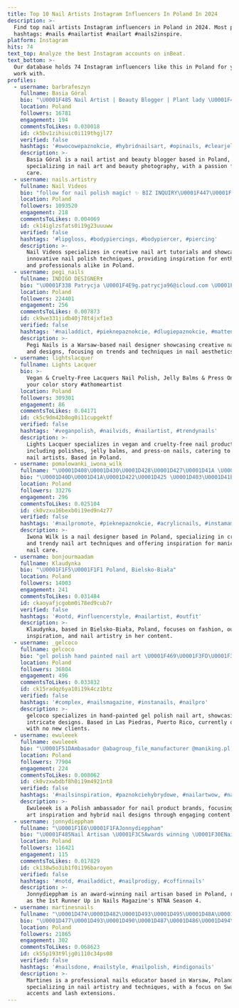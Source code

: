 ```yaml
---
title: Top 10 Nail Artists Instagram Influencers In Poland In 2024
description: >-
  Find top nail artists Instagram influencers in Poland in 2024. Most popular
  hashtags: #nails #nailartist #nailart #nails2inspire.
platform: Instagram
hits: 74
text_top: Analyze the best Instagram accounts on inBeat.
text_bottom: >-
  Our database holds 74 Instagram influencers like this in Poland for you to
  work with.
profiles:
  - username: barbrafeszyn
    fullname: Basia Góral
    bio: "\U0001F485 Nail Artist | Beauty Blogger | Plant lady \U0001F465 #inspiredbybarbra \U0001F4F7 Tworzę zdjęcia dla firm ✉️ barbrafeszyn@gmail.com \U0001F3AC YouTube barbrafeszyn Blog ⤵️"
    location: Poland
    followers: 16781
    engagement: 194
    commentsToLikes: 0.030018
    id: ck5bv1zihiuic0i119thgjl77
    verified: false
    hashtags: '#owocowepaznokcie, #hybridnailsart, #opinails, #clearjellystamping'
    description: >-
      Basia Góral is a nail artist and beauty blogger based in Poland,
      specializing in nail art and beauty photography, with a passion for plant
      care.
  - username: nails.artistry
    fullname: Nail Videos
    bio: "follow for nail polish magic! ✨ BIZ INQUIRY\U0001F447\U0001F447\U0001F447 kik \U0001F4F2nails.artistry email \U0001F4E7 nailartbiz@keemail.me"
    location: Poland
    followers: 1093520
    engagement: 218
    commentsToLikes: 0.004069
    id: ck14iglzsfats0i19g23uuuww
    verified: false
    hashtags: '#lipgloss, #bodypiercings, #bodypiercer, #piercing'
    description: >-
      Nail Videos specializes in creative nail art tutorials and showcases
      innovative nail polish techniques, providing inspiration for enthusiasts
      and professionals alike in Poland.
  - username: pegi_nails
    fullname: INDIGO DESIGNER❣️
    bio: "\U0001F338 Patrycja \U0001F4E9g.patrycja96@icloud.com \U0001F4CD\U0001F3E0 Warsaw, Poland"
    location: Poland
    followers: 224401
    engagement: 256
    commentsToLikes: 0.007873
    id: ck9we331jidb40j78t4jxf1e3
    verified: false
    hashtags: '#nailaddict, #pieknepaznokcie, #dlugiepaznokcie, #mattenails'
    description: >-
      Pegi Nails is a Warsaw-based nail designer showcasing creative nail art
      and designs, focusing on trends and techniques in nail aesthetics.
  - username: lightslacquer
    fullname: Lights Lacquer
    bio: >-
      Vegan & Cruelty-Free Lacquers Nail Polish, Jelly Balms & Press Ons Create
      your color story #athomeartist
    location: Poland
    followers: 309301
    engagement: 86
    commentsToLikes: 0.04171
    id: ck5c9dm42b8og0i11cupgektf
    verified: false
    hashtags: '#veganpolish, #nailvids, #nailartist, #trendynails'
    description: >-
      Lights Lacquer specializes in vegan and cruelty-free nail products,
      including polishes, jelly balms, and press-on nails, catering to at-home
      nail artists. Based in Poland.
  - username: pomalowanki_iwona_wilk
    fullname: "\U0001D408\U0001D430\U0001D428\U0001D427\U0001D41A \U0001D416\U0001D422\U0001D425\U0001D424"
    bio: "\U0001D40D\U0001D41A\U0001D422\U0001D425 \U0001D403\U0001D41E\U0001D42C\U0001D422\U0001D420\U0001D427\U0001D41E\U0001D42B \U0001F380 \U0001D405\U0001D428\U0001D425\U0001D425\U0001D428\U0001D430\U0001F51D _ _ _ _ _ _ _ _ _ _ _ _ _ _ \U0001F48C \U0001D429\U0001D428\U0001D426\U0001D41A\U0001D425\U0001D428\U0001D430\U0001D41A\U0001D427\U0001D424\U0001D422\U0001D427\U0001D41A\U0001D422\U0001D425\U0001D42C@\U0001D420\U0001D426\U0001D41A\U0001D422\U0001D425.\U0001D41C\U0001D428\U0001D426"
    location: Poland
    followers: 33276
    engagement: 296
    commentsToLikes: 0.025104
    id: ck0vzxu16bexb0i19ed9n4z77
    verified: false
    hashtags: '#nailpromote, #pieknepaznokcie, #acrylicnails, #instamama'
    description: >-
      Iwona Wilk is a nail designer based in Poland, specializing in creative
      and trendy nail art techniques and offering inspiration for manicures and
      nail care.
  - username: bonjourmaadam
    fullname: Klaudynka
    bio: "\U0001F1F5\U0001F1F1 Poland, Bielsko-Biała"
    location: Poland
    followers: 14003
    engagement: 241
    commentsToLikes: 0.031484
    id: ckaoyafjcgobm0i78ed9cub7r
    verified: false
    hashtags: '#ootd, #influencerstyle, #nailartist, #outfit'
    description: >-
      Klaudynka, based in Bielsko-Biała, Poland, focuses on fashion, outfit
      inspiration, and nail artistry in her content.
  - username: _gelcoco
    fullname: gelcoco
    bio: "gel polish hand painted nail art \U0001F469\U0001F3FD‍\U0001F3A8 DM for info | currently all booked (No New Clients) \U0001F4CDLas Piedras, PR \U0001F1F5\U0001F1F7 | @dlizbeautylounge"
    location: Poland
    followers: 36804
    engagement: 496
    commentsToLikes: 0.033832
    id: ck15radqz6ya10i19k4cz1btz
    verified: false
    hashtags: '#complex, #nailsmagazine, #instanails, #nailpro'
    description: >-
      gelcoco specializes in hand-painted gel polish nail art, showcasing
      intricate designs. Based in Las Piedras, Puerto Rico, currently operating
      with no new clients.
  - username: ewuleeek
    fullname: ewuleeek
    bio: "\U0001F51DAmbasador @abagroup_file_manufacturer @maniking.pl \U0001F4E8DM/ewusia1036@wp.pl"
    location: Poland
    followers: 77904
    engagement: 224
    commentsToLikes: 0.008062
    id: ck0vzxwbdbf8h0i19m4921nt8
    verified: false
    hashtags: '#nailsinspiration, #paznokciehybrydowe, #nailartwow, #nails'
    description: >-
      Ewuleeek is a Polish ambassador for nail product brands, focusing on nail
      art inspiration and hybrid nail designs through engaging content.
  - username: jonnydieppham
    fullname: "\U0001F1E6\U0001F1FAJonnydieppham"
    bio: "\U0001F485Nail Artisan \U0001F3C5Awards winning \U0001F30ENails Magazine NTNA-S4/2017-1st Runner up \U0001F4E7Bussiness email: Jonnypham29@yahoo.com ✖️Not accepting new clients"
    location: Poland
    followers: 116421
    engagement: 115
    commentsToLikes: 0.017829
    id: ck138w5o3ib1f0i196baroyon
    verified: false
    hashtags: '#notd, #nailaddict, #nailprodigy, #coffinnails'
    description: >-
      Jonnydieppham is an award-winning nail artisan based in Poland, recognized
      as the 1st Runner Up in Nails Magazine's NTNA Season 4.
  - username: martinesnails
    fullname: "\U0001D474\U0001D482\U0001D493\U0001D495\U0001D48A\U0001D48F\U0001D486\U0001D494 \U0001F48EINDIGO \U0001D483\U0001D49A \U0001D474\U0001D482\U0001D493\U0001D495\U0001D49A\U0001D48F\U0001D482"
    bio: "\U0001D477\U0001D493\U0001D490\U0001D487\U0001D486\U0001D494\U0001D494\U0001D48A\U0001D490\U0001D48F\U0001D482\U0001D48D \U0001D475\U0001D482\U0001D48A\U0001D48D\U0001D494 \U0001D46C\U0001D485\U0001D496\U0001D484\U0001D482\U0001D495\U0001D490\U0001D493 \U0001F485\U0001F3FC \U0001F3C6\U0001F3C5 x16 \U0001F947\U0001F948\U0001F949 \U0001F90DIndigoNails&PoshLashes\U0001F48Eswarovski lover \U0001F1F5\U0001F1F1Warsaw\U0001F1EA\U0001F1FA \U0001D487\U0001D483↝Martines Nails Stylist \U0001D498\U0001D486\U0001D483↷"
    location: Poland
    followers: 21865
    engagement: 302
    commentsToLikes: 0.068623
    id: ck55p193t9ljg0i110c34ps08
    verified: false
    hashtags: '#nailsdone, #nailstyle, #nailpolish, #indigonails'
    description: >-
      Martines is a professional nails educator based in Warsaw, Poland,
      specializing in nail artistry and techniques, with a focus on Swarovski
      accents and lash extensions.
---
```


